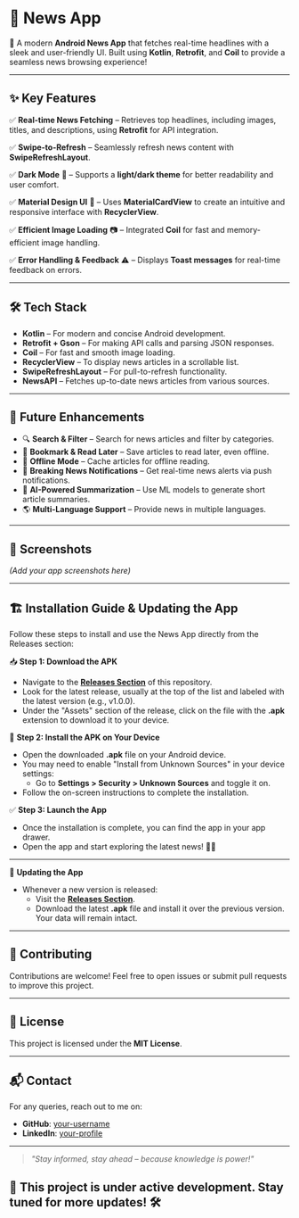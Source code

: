 # 📰 News App

🚀 A modern **Android News App** that fetches real-time headlines with a sleek and user-friendly UI. Built using **Kotlin**, **Retrofit**, and **Coil** to provide a seamless news browsing experience!

---

## ✨ Key Features

✅ **Real-time News Fetching** – Retrieves top headlines, including images, titles, and descriptions, using **Retrofit** for API integration.

✅ **Swipe-to-Refresh** – Seamlessly refresh news content with **SwipeRefreshLayout**.

✅ **Dark Mode** 🌙 – Supports a **light/dark theme** for better readability and user comfort.

✅ **Material Design UI** 🎨 – Uses **MaterialCardView** to create an intuitive and responsive interface with **RecyclerView**.

✅ **Efficient Image Loading** 📷 – Integrated **Coil** for fast and memory-efficient image handling.

✅ **Error Handling & Feedback** ⚠️ – Displays **Toast messages** for real-time feedback on errors.

---

## 🛠️ Tech Stack

- **Kotlin** – For modern and concise Android development.
- **Retrofit + Gson** – For making API calls and parsing JSON responses.
- **Coil** – For fast and smooth image loading.
- **RecyclerView** – To display news articles in a scrollable list.
- **SwipeRefreshLayout** – For pull-to-refresh functionality.
- **NewsAPI** – Fetches up-to-date news articles from various sources.

---

## 🚀 Future Enhancements

- 🔍 **Search & Filter** – Search for news articles and filter by categories.
- 📌 **Bookmark & Read Later** – Save articles to read later, even offline.
- 📶 **Offline Mode** – Cache articles for offline reading.
- 🔔 **Breaking News Notifications** – Get real-time news alerts via push notifications.
- 🤖 **AI-Powered Summarization** – Use ML models to generate short article summaries.
- 🌎 **Multi-Language Support** – Provide news in multiple languages.

---

## 📸 Screenshots

_(Add your app screenshots here)_

---

## 🏗️ Installation Guide & Updating the App

Follow these steps to install and use the News App directly from the Releases section:

📥 **Step 1: Download the APK**
- Navigate to the **[Releases Section](https://github.com/your-username/news-app/releases)** of this repository.
- Look for the latest release, usually at the top of the list and labeled with the latest version (e.g., v1.0.0).
- Under the "Assets" section of the release, click on the file with the **.apk** extension to download it to your device.

📱 **Step 2: Install the APK on Your Device**
- Open the downloaded **.apk** file on your Android device.
- You may need to enable "Install from Unknown Sources" in your device settings:
  - Go to **Settings > Security > Unknown Sources** and toggle it on.
- Follow the on-screen instructions to complete the installation.

✅ **Step 3: Launch the App**
- Once the installation is complete, you can find the app in your app drawer.
- Open the app and start exploring the latest news! 📰🎉

---

🔄 **Updating the App**
- Whenever a new version is released:
  - Visit the **[Releases Section](https://github.com/your-username/news-app/releases)**.
  - Download the latest **.apk** file and install it over the previous version. Your data will remain intact.
 
---

## 🤝 Contributing

Contributions are welcome! Feel free to open issues or submit pull requests to improve this project.

---

## 📜 License

This project is licensed under the **MIT License**.

---

## 📬 Contact

For any queries, reach out to me on:
- **GitHub**: [your-username](https://github.com/Akarshjha03)
- **LinkedIn**: [your-profile](https://linkedin.com/in/akarshjha03)

---

> _"Stay informed, stay ahead – because knowledge is power!"_

## 🚧 **This project is under active development. Stay tuned for more updates!** 🛠️
